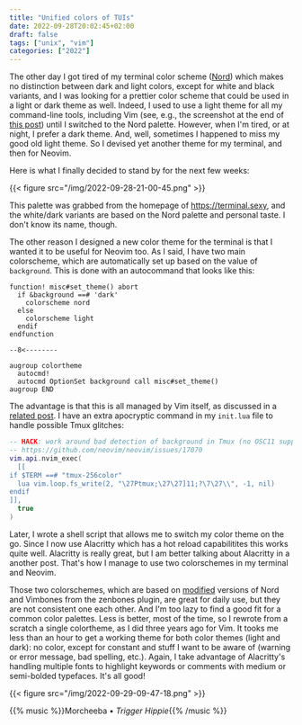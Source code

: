 ```yaml
---
title: "Unified colors of TUIs"
date: 2022-09-28T20:02:45+02:00
draft: false
tags: ["unix", "vim"]
categories: ["2022"]
---
```


The other day I got tired of my terminal color scheme ([Nord]) which makes no distinction between dark and light colors, except for white and black variants, and I was looking for a prettier color scheme that could be used in a light or dark theme as well. Indeed, I used to use a light theme for all my command-line tools, including Vim (see, e.g., the screenshot at the end of [this post]) until I switched to the Nord palette. However, when I'm tired, or at night, I prefer a dark theme. And, well, sometimes I happened to miss my good old light theme. So I devised yet another theme for my terminal, and then for Neovim.

Here is what I finally decided to stand by for the next few weeks:

{{< figure src="/img/2022-09-28-21-00-45.png" >}}

This palette was grabbed from the homepage of <https://terminal.sexy>, and the white/dark variants are based on the Nord palette and personal taste. I don't know its name, though.

The other reason I designed a new color theme for the terminal is that I wanted it to be useful for Neovim too. As I said, I have two main colorscheme, which are automatically set up based on the value of `background`. This is done with an autocommand that looks like this:

```vim
function! misc#set_theme() abort
  if &background ==# 'dark'
    colorscheme nord
  else
    colorscheme light
  endif
endfunction

--8<--------

augroup colortheme
  autocmd!
  autocmd OptionSet background call misc#set_theme()
augroup END
```

The advantage is that this is all managed by Vim itself, as discussed in a [related post]. I have an extra apocryptic command in my `init.lua` file to handle possible Tmux glitches:

```lua
-- HACK: work around bad detection of background in Tmux (no OSC11 support)
-- https://github.com/neovim/neovim/issues/17070
vim.api.nvim_exec(
  [[
if $TERM ==# "tmux-256color"
  lua vim.loop.fs_write(2, "\27Ptmux;\27\27]11;?\7\27\\", -1, nil)
endif
]],
  true
)
```

Later, I wrote a shell script that allows me to switch my color theme on the go. Since I now use Alacritty which has a hot reload capabilitites this works quite well. Alacritty is really great, but I am better talking about Alacritty in a another post. That's how I manage to use two colorschemes in my terminal and Neovim.

Those two colorschemes, which are based on [modified] versions of Nord and Vimbones from the zenbones plugin, are great for daily use, but they are not consistent one each other. And I'm too lazy to find a good fit for a common color palettes. Less is better, most of the time, so I rewrote from a scratch a single colortheme, as I did three years ago for Vim. It tooks me less than an hour to get a working theme for both color themes (light and dark): no color, except for constant and stuff I want to be aware of (warning or error message, bad spelling, etc.). Again, I take advantage of Alacritty's handling multiple fonts to highlight keywords or comments with medium or semi-bolded typefaces. It's all good!

{{< figure src="/img/2022-09-29-09-47-18.png" >}}

{{% music %}}Morcheeba • _Trigger Hippie_{{% /music %}}

[Nord]: https://www.nordtheme.com/docs/colors-and-palettes
[this post]: /post/getting-into-neovim/
[related post]: /post/neovim-and-tmux/
[modified]: /post/on-color-scheme/
